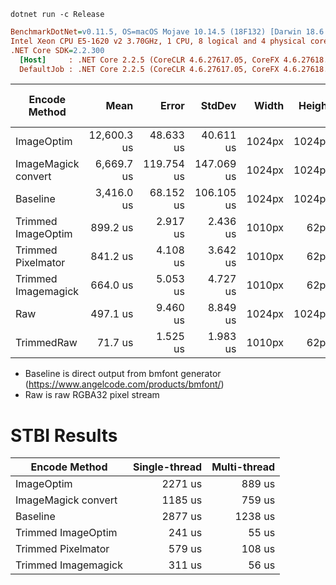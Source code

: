 ```
dotnet run -c Release
```


```ini
BenchmarkDotNet=v0.11.5, OS=macOS Mojave 10.14.5 (18F132) [Darwin 18.6.0]
Intel Xeon CPU E5-1620 v2 3.70GHz, 1 CPU, 8 logical and 4 physical cores
.NET Core SDK=2.2.300
  [Host]     : .NET Core 2.2.5 (CoreCLR 4.6.27617.05, CoreFX 4.6.27618.01), 64bit RyuJIT
  DefaultJob : .NET Core 2.2.5 (CoreCLR 4.6.27617.05, CoreFX 4.6.27618.01), 64bit RyuJIT
```

|      Encode Method  |        Mean |      Error |     StdDev |  Width | Height | Size (on disk)  |
|-------------------- |------------:|-----------:|-----------:|-------:|-------:|------:|
|          ImageOptim | 12,600.3 us |  48.633 us |  40.611 us | 1024px | 1024px |   9kb |
| ImageMagick convert |  6,669.7 us | 119.754 us | 147.069 us | 1024px | 1024px |  14kb |
|            Baseline |  3,416.0 us |  68.152 us | 106.105 us | 1024px | 1024px |  37kb |
|  Trimmed ImageOptim |    899.2 us |   2.917 us |   2.436 us | 1010px |   62px |   9kb |
|  Trimmed Pixelmator |    841.2 us |   4.108 us |   3.642 us | 1010px |   62px |  18kb |
| Trimmed Imagemagick |    664.0 us |   5.053 us |   4.727 us | 1010px |   62px |  11kb |
|                 Raw |    497.1 us |   9.460 us |   8.849 us | 1024px | 1024px |4194kb |
|          TrimmedRaw |     71.7 us |   1.525 us |   1.983 us | 1010px |   62px | 250kb |

- Baseline is direct output from bmfont generator (https://www.angelcode.com/products/bmfont/)
- Raw is raw RGBA32 pixel stream


STBI Results
============

|      Encode Method  |        Single-thread |        Multi-thread |
|-------------------- |------------:|------------:|
|          ImageOptim | 2271 us |  889 us |
| ImageMagick convert | 1185 us |  759 us |
|            Baseline | 2877 us | 1238 us |
|  Trimmed ImageOptim |  241 us |   55 us |
|  Trimmed Pixelmator |  579 us |  108 us |
| Trimmed Imagemagick |  311 us |   56 us |
